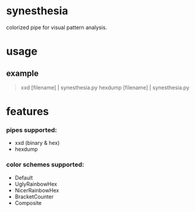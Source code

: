 synesthesia
=========

colorized pipe for visual pattern analysis.

# usage 

## example 

> xxd <options> [filename] | synesthesia.py
> hexdump [filename] | synesthesia.py

# features 
### pipes supported:
* xxd (binary & hex)
* hexdump
  
### color schemes supported:
* Default
* UglyRainbowHex
* NicerRainbowHex
* BracketCounter
* Composite
